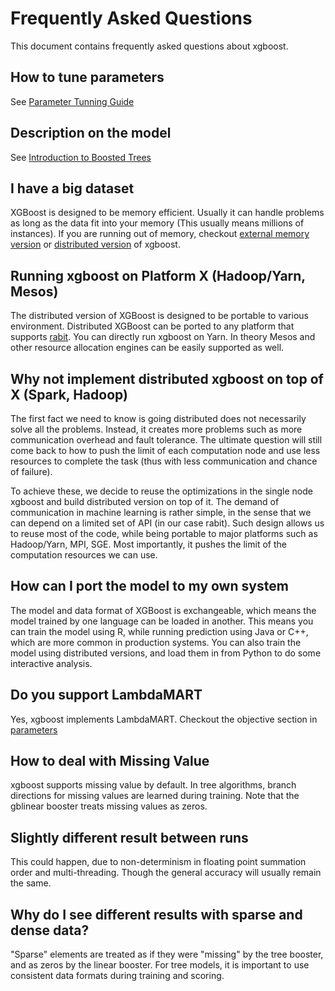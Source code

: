 Frequently Asked Questions
========================
This document contains frequently asked questions about xgboost.

How to tune parameters
----------------------
See [Parameter Tunning Guide](param_tuning.md)

Description on the model
------------------------
See [Introduction to Boosted Trees](model.md)


I have a big dataset
--------------------
XGBoost is designed to be memory efficient. Usually it can handle problems as long as the data fit into your memory
(This usually means millions of instances).
If you are running out of memory, checkout [external memory version](external_memory.md) or
[distributed version](https://github.com/dmlc/wormhole/tree/master/learn/xgboost) of xgboost.


Running xgboost on Platform X (Hadoop/Yarn, Mesos)
--------------------------------------------------
The distributed version of XGBoost is designed to be portable to various environment.
Distributed XGBoost can be ported to any platform that supports [rabit](https://github.com/dmlc/rabit).
You can directly run xgboost on Yarn. In theory Mesos and other resource allocation engines can be easily supported as well.


Why not implement distributed xgboost on top of X (Spark, Hadoop)
-----------------------------------------------------------------
The first fact we need to know is going distributed does not necessarily solve all the problems.
Instead, it creates more problems such as more communication overhead and fault tolerance.
The ultimate question will still come back to how to push the limit of each computation node
and use less resources to complete the task (thus with less communication and chance of failure).

To achieve these, we decide to reuse the optimizations in the single node xgboost and build distributed version on top of it.
The demand of communication in machine learning is rather simple, in the sense that we can depend on a limited set of API (in our case rabit).
Such design allows us to reuse most of the code, while being portable to major platforms such as Hadoop/Yarn, MPI, SGE.
Most importantly, it pushes the limit of the computation resources we can use.


How can I port the model to my own system
-----------------------------------------
The model and data format of XGBoost is exchangeable,
which means the model trained by one language can be loaded in another.
This means you can train the model using R, while running prediction using
Java or C++, which are more common in production systems.
You can also train the model using distributed versions,
and load them in from Python to do some interactive analysis.


Do you support LambdaMART
-------------------------
Yes, xgboost implements LambdaMART. Checkout the objective section in [parameters](parameter.md)


How to deal with Missing Value
------------------------------
xgboost supports missing value by default.
In tree algorithms, branch directions for missing values are learned during training.
Note that the gblinear booster treats missing values as zeros.


Slightly different result between runs
--------------------------------------
This could happen, due to non-determinism in floating point summation order and multi-threading.
Though the general accuracy will usually remain the same.


Why do I see different results with sparse and dense data?
--------------------------------------------------------
"Sparse" elements are treated as if they were "missing" by the tree booster, and as zeros by the linear booster.
For tree models, it is important to use consistent data formats during training and scoring.